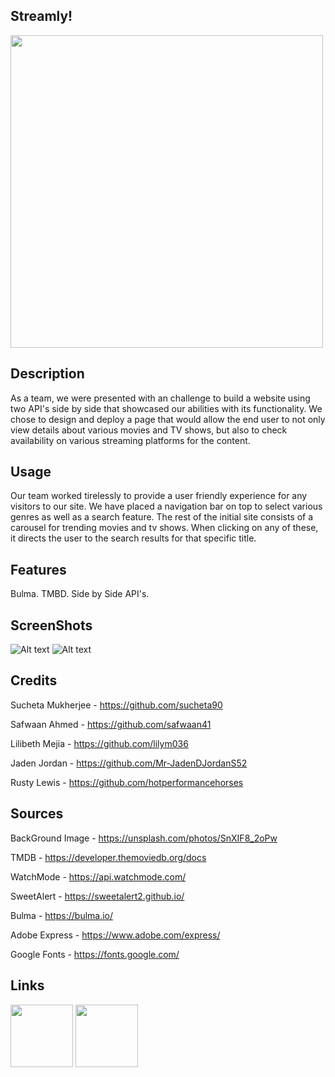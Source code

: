## Streamly!
<img src="./assets/images/Streamly!-logos_black.png" width="500">

## Description

As a team, we were presented with an challenge to build a website using two API's side by side that showcased our abilities with its functionality. We chose to design and deploy a page that would allow the end user to not only view details about various movies and TV shows, but also to check availability on various streaming platforms for the content. 


## Usage

Our team worked tirelessly to provide a user friendly experience for any visitors to our site. We have placed a navigation bar on top to select various genres as well as a search feature. The rest of the initial site consists of a carousel for trending movies and tv shows. When clicking on any of these, it directs the user to the search results for that specific title.

## Features

Bulma. TMBD. Side by Side API's. 

## ScreenShots

![Alt text](./assets/images/image.png)
![Alt text](assets/images/screencapture-hotperformancehorses-github-io-entertainment-finder-search-html-2023-07-12-10_58_06.png)

## Credits

Sucheta Mukherjee - https://github.com/sucheta90

Safwaan Ahmed - https://github.com/safwaan41

 Lilibeth Mejia - https://github.com/lilym036

Jaden Jordan - https://github.com/Mr-JadenDJordanS52

Rusty Lewis - https://github.com/hotperformancehorses

## Sources
BackGround Image -
https://unsplash.com/photos/SnXIF8_2oPw

TMDB - https://developer.themoviedb.org/docs

WatchMode - https://api.watchmode.com/

SweetAlert - https://sweetalert2.github.io/

Bulma - https://bulma.io/

Adobe Express - https://www.adobe.com/express/

Google Fonts - https://fonts.google.com/
## Links
<p>
<img src="./assets/images/qr-code (1).png" width="100">
<img src="./assets/images/qr-code.png" width="100">
</p>
